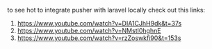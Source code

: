 to see hot to integrate pusher with laravel locally check out this links:

1. https://www.youtube.com/watch?v=DIA1CJhH9dk&t=37s
2. https://www.youtube.com/watch?v=NMstI0hghnE
3. https://www.youtube.com/watch?v=rzZoswkfi90&t=153s